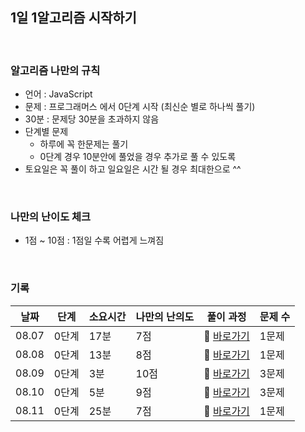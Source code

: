 ## 1일 1알고리즘 시작하기 

<br/>

### 알고리즘 나만의 규칙

- 언어 : JavaScript
- 문제 : 프로그래머스 에서 0단계 시작 (최신순 별로 하나씩 풀기)
- 30분 : 문제당 30분을 초과하지 않음
- 단계별 문제
  - 하루에 꼭 한문제는 풀기 
  - 0단계 경우 10분안에 풀었을 경우 추가로 풀 수 있도록
- 토요일은 꼭 풀이 하고 일요일은 시간 될 경우 최대한으로 ^^

<br/>

### 나만의 난이도 체크
- 1점 ~ 10점 : 1점일 수록 어렵게 느껴짐 

<br/>

### 기록

| 날짜  | 단계 | 소요시간 | 나만의 난의도 |                풀이 과정                  |문제 수 |
|------ | ---  |    ---  |      ---     |                   ---                    |   ---  |  
| 08.07 | 0단계 |  17분   |  7점        |💨 [바로가기](https://minuk22.tistory.com/47)| 1문제 |
| 08.08 | 0단계 |  13분   |  8점        |💨 [바로가기](https://minuk22.tistory.com/48)| 1문제 |
| 08.09 | 0단계 |  3분   |  10점        |💨 [바로가기](https://minuk22.tistory.com/49)| 3문제 |
| 08.10 | 0단계 |  5분   |  9점        |💨 [바로가기](https://velog.io/@jominuk1025/08.10)| 3문제 |
| 08.11 | 0단계 |  25분   |  7점        |💨 [바로가기](https://velog.io/@jominuk1025/08.11)| 1문제 |